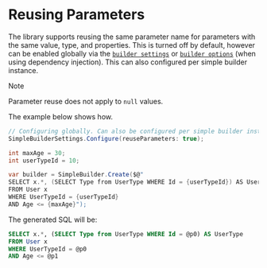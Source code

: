 # Reusing Parameters

The library supports reusing the same parameter name for parameters with the same value, type, and properties. This is turned off by default, however can be enabled globally via the [`builder settings`](../configuration/builder-settings.md) or [`builder options`](../configuration/dependency-injection.md#configuring-simple-builder-options) (when using dependency injection). This can also configured per simple builder instance.

> [!NOTE]
> Parameter reuse does not apply to `null` values.

The example below shows how.

```csharp
// Configuring globally. Can also be configured per simple builder instance.
SimpleBuilderSettings.Configure(reuseParameters: true);

int maxAge = 30;
int userTypeId = 10;

var builder = SimpleBuilder.Create($@"
SELECT x.*, (SELECT Type from UserType WHERE Id = {userTypeId}) AS UserType
FROM User x
WHERE UserTypeId = {userTypeId}
AND Age <= {maxAge}");
```

The generated SQL will be:

```sql
SELECT x.*, (SELECT Type from UserType WHERE Id = @p0) AS UserType
FROM User x
WHERE UserTypeId = @p0
AND Age <= @p1
```
